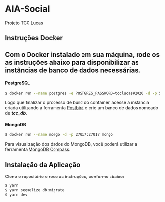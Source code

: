 # AIA-Social
Projeto TCC Lucas

<h2>Instruções Docker<h2>

Com o Docker instalado em sua máquina, rode os as instruções abaixo para disponibilizar as instâncias de banco de dados necessárias.

<h4>PostgreSQL</h4>

```sh
$ docker run --name postgres -e POSTGRES_PASSWORD=tcclucas#2020 -d -p 5432:5432 postgres
```
Logo que finalizar o processo de build do container, acesse a instância criada utilizando a ferramenta [Postbird](https://www.electronjs.org/apps/postbird) e crie um banco de dados nomeado de **_tcc_db_**.

<h4>MongoDB</h4>

```sh
$ docker run --name mongo -d -p 27017:27017 mongo
```
Para visualização dos dados do MongoDB, você poderá utilizar a ferramenta [MongoDB Compass](https://www.mongodb.com/try/download/compass).

<h2>Instalação da Aplicação</h2>

Clone o repositório e rode as instruções, conforme abaixo:

```sh
$ yarn
$ yarn sequelize db:migrate
$ yarn dev
```
